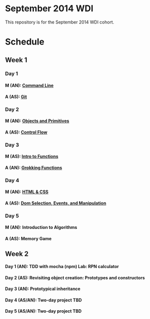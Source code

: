 September 2014 WDI
==================

This repository is for the September 2014 WDI cohort.

# Schedule

## Week 1
### Day 1
#### M (AN): [Command Line](command_line/)
#### A (AS): [Git](git_intro/) 

### Day 2
#### M (AN): [Objects and Primitives](objects_and_primitives/)
#### A (AS): [Control Flow](js_control_flow/)

### Day 3
#### M (AS): [Intro to Functions](js_intro_functions/)
#### A (AN): [Grokking Functions](grokking_functions/)

### Day 4
#### M (AN): [HTML & CSS](https://github.com/wdi-sf-fall/notes/tree/master/week_01_fundamentals/day_2_productivity_htmlcssbootstrap/dusk_html_css%20and%20bootstrap)
#### A (AS): [Dom Selection, Events, and Manipulation](dom_selection_events_manipulation/)

### Day 5
#### M (AN): Introduction to Algorithms
#### A (AS): Memory Game

## Week 2
#### Day 1 (AN): TDD with mocha (npm) Lab: RPN calculator
#### Day 2 (AS): Revisiting object creation: Prototypes and constructors 
#### Day 3 (AN): Prototypical inheritance 
#### Day 4 (AS/AN): Two-day project TBD 
#### Day 5 (AS/AN): Two-day project TBD 
